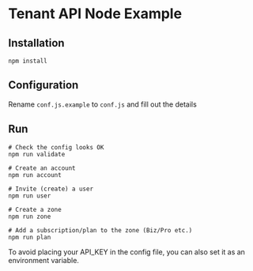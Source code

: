 # Tenant API Node Example

## Installation
`npm install`

## Configuration
Rename `conf.js.example` to `conf.js` and fill out the details

## Run
```
# Check the config looks OK
npm run validate

# Create an account
npm run account

# Invite (create) a user
npm run user

# Create a zone
npm run zone

# Add a subscription/plan to the zone (Biz/Pro etc.)
npm run plan
```

To avoid placing your API_KEY in the config file, you can also set it as an environment variable.